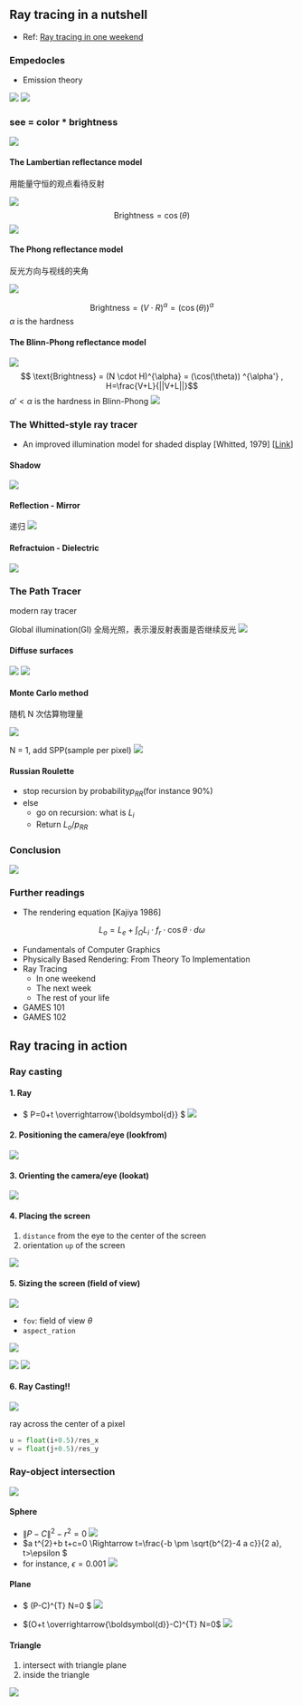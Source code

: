 
## Ray tracing in a nutshell
- Ref: [Ray tracing in one weekend](https://raytracing.github.io/books/RayTracingInOneWeekend.html)

### Empedocles
- Emission theory

![](imgs/2022-02-16-16-51-52.png)
![](imgs/2022-02-16-16-52-21.png)

### see = color * brightness
![](imgs/2022-02-16-16-56-35.png)

#### The Lambertian reflectance model
用能量守恒的观点看待反射

![](imgs/2022-02-16-16-57-48.png)
$$ \text{Brightness} = \cos(\theta) $$
![](imgs/2022-02-16-16-58-27.png)

#### The Phong reflectance model
反光方向与视线的夹角

![](imgs/2022-02-16-19-32-15.png)

$$ \text{Brightness} = (V \cdot R)^{\alpha} = (\cos(\theta)) ^{\alpha} $$
$\alpha$ is the hardness

#### The Blinn-Phong reflectance model
![](imgs/2022-02-16-19-36-42.png)
$$ \text{Brightness} = (N \cdot H)^{\alpha} = (\cos(\theta)) ^{\alpha'} , H=\frac{V+L}{||V+L||}$$
$\alpha' < \alpha$ is the hardness in Blinn-Phong
![](imgs/2022-02-16-19-37-34.png)

### The Whitted-style ray tracer
- An improved illumination model for shaded display [Whitted, 1979] [[Link]()]

#### Shadow
![](imgs/2022-02-16-19-40-34.png)
#### Reflection - Mirror
递归
![](imgs/2022-02-16-20-38-09.png)
#### Refractuion - Dielectric
![](imgs/2022-02-16-20-38-54.png)

### The Path Tracer
modern ray tracer

Global illumination(GI) 全局光照，表示漫反射表面是否继续反光
![](imgs/2022-02-16-20-43-35.png)
#### Diffuse surfaces

![](imgs/2022-02-16-20-44-15.png)
![](imgs/2022-02-16-20-45-05.png)

#### Monte Carlo method
随机 N 次估算物理量

![](imgs/2022-02-16-20-48-43.png)

N = 1, add SPP(sample per pixel)
![](imgs/2022-02-16-21-03-52.png)
#### Russian Roulette
- stop recursion by probability$p_{RR}$(for instance 90%)
- else
  - go on recursion: what is $L_i$
  - Return $L_o/p_{RR}$

### Conclusion
![](imgs/2022-02-16-21-24-26.png)

### Further readings
- The rendering equation [Kajiya 1986]

$$ L_{o}=L_{e}+\int_{\Omega} L_{i} \cdot f_{r} \cdot \cos \theta \cdot d \omega $$

- Fundamentals of Computer Graphics
- Physically Based Rendering: From Theory To Implementation
- Ray Tracing
  - In one weekend
  - The next week
  - The rest of your life
- GAMES 101
- GAMES 102


## Ray tracing in action

### Ray casting
#### 1. Ray
- $ P=0+t \overrightarrow{\boldsymbol{d}} $
![](imgs/2022-02-16-22-21-55.png)
#### 2. Positioning the camera/eye (lookfrom)
![](imgs/2022-02-16-22-23-09.png)
#### 3. Orienting the camera/eye (lookat)
![](imgs/2022-02-16-22-23-40.png)
#### 4. Placing the screen
1. `distance` from the eye to the center of the screen
2. orientation `up` of the screen

![](imgs/2022-02-16-22-24-33.png)
#### 5. Sizing the screen (field of view)
![](imgs/2022-02-16-22-26-17.png)
- `fov`: field of view $\theta$
- `aspect_ration`

![](imgs/2022-02-16-22-27-09.png)

![](imgs/2022-02-16-22-27-55.png)
![](imgs/2022-02-16-22-28-19.png)
#### 6. Ray Casting!!

![](imgs/2022-02-16-22-28-55.png)

ray across the center of a pixel
``` Python
u = float(i+0.5)/res_x
v = float(j+0.5)/res_y
```
### Ray-object intersection
![](imgs/2022-02-16-22-14-04.png)
#### Sphere
- $\|P-C\|^{2}-r^{2}=0$
![](imgs/2022-02-16-22-15-44.png)
- $a t^{2}+b t+c=0 \Rightarrow t=\frac{-b \pm \sqrt{b^{2}-4 a c}}{2 a}, t>\epsilon $
- for instance, $\epsilon = 0.001$
![](imgs/2022-02-16-22-16-12.png)

#### Plane
- $ (P-C)^{T} N=0 $
![](imgs/2022-02-16-22-18-10.png)

- $(O+t \overrightarrow{\boldsymbol{d}}-C)^{T} N=0$
![](imgs/2022-02-16-22-19-08.png)

#### Triangle
1. intersect with triangle plane
2. inside the triangle

![](imgs/2022-02-16-22-20-12.png)
